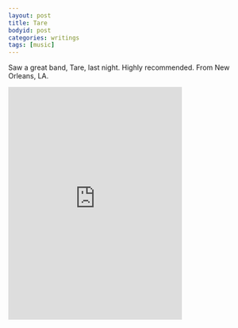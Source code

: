 ```yaml
---
layout: post
title: Tare
bodyid: post
categories: writings
tags: [music]
---
```


Saw a great band, Tare, last night. Highly recommended. From New Orleans, LA.

<iframe style="border: 0; width: 350px; height: 470px;" src="http://bandcamp.com/EmbeddedPlayer/album=4145124637/size=large/bgcol=ffffff/linkcol=0687f5/tracklist=false/transparent=true/" seamless><a href="http://tarenottear.bandcamp.com/album/by-proxy">By Proxy by Tare</a></iframe>
